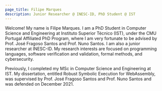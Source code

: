 ```yaml
---
page_title: Filipe Marques
description: Junior Researcher @ INESC-ID, PhD Student @ IST
---
```


Welcome! My name is Filipe Marques. I am a PhD Student in Computer Science and Engineering at Instituto Superior Técnico (IST), under the CMU Portugal Affiliated PhD Program, where I am very fortunate to be advised by Prof. José Fragoso Santos and Prof. Nuno Santos. I am also a junior researcher at INESC-ID. My research interests are focused on programming languages, software verification and validation, formal methods, and cybersecurity.

Previously, I completed my MSc in Computer Science and Engineering at IST. My dissertation, entitled Robust Symbolic Execution for WebAssembly, was supervised by Prof. José Fragoso Santos and Prof. Nuno Santos and was defended on December 2021.
